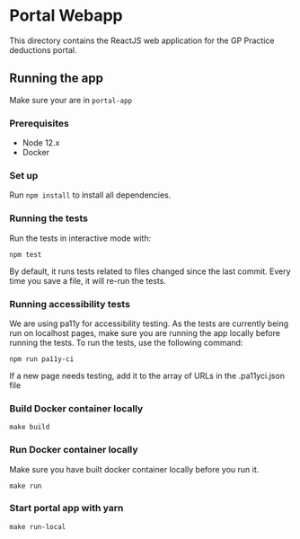 # Portal Webapp

This directory contains the ReactJS web application for the GP Practice deductions portal.

## Running the app

Make sure your are in `portal-app` 

### Prerequisites

* Node 12.x
* Docker

### Set up

Run `npm install` to install all dependencies.

### Running the tests

Run the tests in interactive mode with:

`npm test`

By default, it runs tests related to files changed since the last commit. Every time you save a file, it will re-run 
the tests.

### Running accessibility tests

We are using pa11y for accessibility testing. 
As the tests are currently being run on localhost pages, make sure you are running the app locally before running the tests. 
To run the tests, use the following command:

`npm run pa11y-ci`

If a new page needs testing, add it to the array of URLs in the .pa11yci.json file

### Build Docker container locally

`make build`

### Run Docker container locally

Make sure you have built docker container locally before you run it.

`make run`

### Start portal app with yarn

`make run-local`
